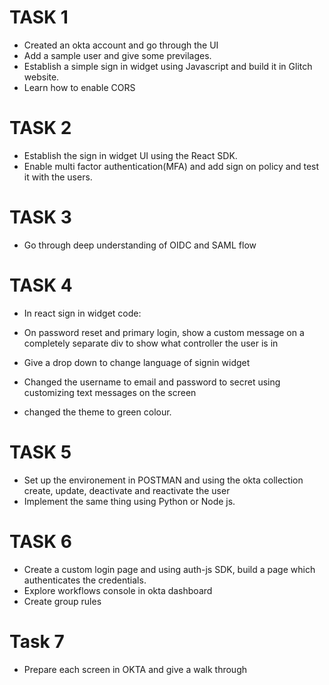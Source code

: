 # TASK 1

* Created an okta account and go through the UI
* Add a sample user and give some previlages.
* Establish a simple sign in widget using Javascript and build it in Glitch website.
* Learn how to enable CORS

# TASK 2

* Establish the sign in widget UI using the React SDK.
* Enable multi factor authentication(MFA) and add sign on policy and test it with the users.

# TASK 3

* Go through deep understanding of OIDC and SAML flow

# TASK 4

* In react sign in widget code:

 * On password reset and primary login, show a custom message on  a completely separate div to show what controller the user is in
 * Give a drop down to change language of signin widget
 * Changed the username to email and  password to secret using customizing text messages on the screen
 * changed the theme to green colour.

# TASK 5

* Set up the environement in POSTMAN and using the okta collection create, update, deactivate and reactivate the user
* Implement the same thing using Python or Node js.

# TASK 6

* Create a custom login page and using auth-js SDK, build a page which authenticates the credentials.
* Explore workflows console in okta dashboard 
* Create group rules 

# Task 7

* Prepare each screen in OKTA and give a walk through